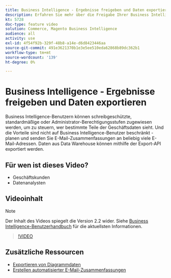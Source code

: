 ```yaml
---
title: Business Intelligence - Ergebnisse freigeben und Daten exportieren
description: Erfahren Sie mehr über die Freigabe Ihrer Business Intelligence-Ergebnisse und den Export von Daten zur Integration mit anderen Business Tools.
kt: 5728
doc-type: feature video
solution: Commerce, Magento Business Intelligence
audience: all
activity: use
exl-id: 4f54f92b-329f-48b8-a14e-d6d8423446aa
source-git-commit: 491e3621370b1e3e5ee510eda62868b89dc362b1
workflow-type: tm+mt
source-wordcount: '139'
ht-degree: 0%

---
```


# Business Intelligence - Ergebnisse freigeben und Daten exportieren

Business Intelligence-Benutzern können schreibgeschützte, standardmäßige oder Administrator-Berechtigungsstufen zugewiesen werden, um zu steuern, wer bestimmte Teile der Geschäftsdaten sieht. Und die Vorteile sind nicht auf Business Intelligence-Benutzer beschränkt - planen und senden Sie E-Mail-Zusammenfassungen an beliebig viele E-Mail-Adressen. Daten aus Data Warehouse können mithilfe der Export-API exportiert werden.

## Für wen ist dieses Video?

- Geschäftskunden
- Datenanalysten

## Videoinhalt

>[!NOTE]
>
>Der Inhalt des Videos spiegelt die Version 2.2 wider. Siehe [Business Intelligence-Benutzerhandbuch](https://docs.magento.com/mbi/) für die aktuellsten Informationen.

>[!VIDEO](https://video.tv.adobe.com/v/35983?quality=12&learn=on)

## Zusätzliche Ressourcen

- [Exportieren von Diagrammdaten](https://docs.magento.com/mbi/data-user/export-data/exp-chart-dash.html)
- [Erstellen automatisierter E-Mail-Zusammenfassungen](https://docs.magento.com/mbi/data-user/export-data/email-summaries.html)

